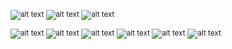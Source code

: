 <sub>![alt text](https://img.shields.io/badge/%20Get_next_line-125/100%20Success-green?style=plastic&logo=42)                                         ![alt text](https://img.shields.io/badge/%20Ft_printf-100/100%20Success-green?style=plastic&logo=42) ![alt text](https://img.shields.io/badge/%20Libft-112/100%20Success-green?style=plastic&logo=42)</sub>

<sup>![alt text](https://img.shields.io/badge/%20Born2beroot-100/100%20Success-green?style=plastic&logo=42)
![alt text](https://img.shields.io/badge/%20So_long-Finished%20N/e-000000?style=plastic&logo=42)
![alt text](https://img.shields.io/badge/%20Pipex-Finished%20N/e-000000?style=plastic&logo=42)
![alt text](https://img.shields.io/badge/%20Push_swap-84/100%20Success-green?style=plastic&logo=42)
![alt text](https://img.shields.io/badge/%20Minishell-Work%20in%20progress-ed9f21?style=plastic&logo=42)</sup>
<sup>![alt text](https://img.shields.io/badge/%20-c3Nz-CC0000?logoColor=black&labelColor=white&style=plastic&logo=42)</sup>
